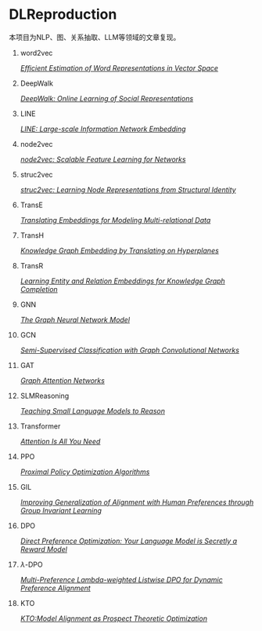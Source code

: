 # DLReproduction
本项目为NLP、图、关系抽取、LLM等领域的文章复现。
1. word2vec
   
   [*Efficient Estimation of Word Representations in Vector Space*](https://www.khoury.northeastern.edu/home/vip/teach/DMcourse/4_TF_supervised/notes_slides/1301.3781.pdf)
2. DeepWalk
   
   [*DeepWalk: Online Learning of Social Representations*](https://dl.acm.org/doi/abs/10.1145/2623330.2623732)
3. LINE
   
   [*LINE: Large-scale Information Network Embedding*](https://dl.acm.org/doi/abs/10.1145/2736277.2741093)
4. node2vec
   
   [*node2vec: Scalable Feature Learning for Networks*](https://dl.acm.org/doi/abs/10.1145/2939672.2939754)
5. struc2vec
   
   [*struc2vec: Learning Node Representations from Structural Identity*](https://dl.acm.org/doi/10.1145/3097983.3098061)
6. TransE
   
   [*Translating Embeddings for Modeling Multi-relational Data*](https://proceedings.neurips.cc/paper/2013/hash/1cecc7a77928ca8133fa24680a88d2f9-Abstract.html)
7. TransH
   
   [*Knowledge Graph Embedding by Translating on Hyperplanes*](https://ojs.aaai.org/index.php/AAAI/article/view/8870)
8. TransR
   
   [*Learning Entity and Relation Embeddings for Knowledge Graph Completion*](https://ojs.aaai.org/index.php/AAAI/article/view/9491) 

9. GNN
    
    [*The Graph Neural Network Model*](https://ieeexplore.ieee.org/document/4700287)

10. GCN
    
    [*Semi-Supervised Classification with Graph Convolutional Networks*](https://arxiv.org/abs/1609.02907)
11. GAT
    
    [*Graph Attention Networks*](https://arxiv.org/abs/1710.10903)
12. SLMReasoning
    
    [*Teaching Small Language Models to Reason*](https://aclanthology.org/2023.acl-short.151/)

13. Transformer
    
    [*Attention Is All You Need*](https://arxiv.org/abs/1706.03762)

14. PPO
    
    [*Proximal Policy Optimization Algorithms*](https://arxiv.org/abs/1707.06347)

15. GIL
    
    [*Improving Generalization of Alignment with Human Preferences through Group Invariant Learning*](https://arxiv.org/abs/2310.11971)

16. DPO
    
    [*Direct Preference Optimization: Your Language Model is Secretly a Reward Model*](https://arxiv.org/abs/2305.18290)
   
17. $\lambda$-DPO
    
    [*Multi-Preference Lambda-weighted Listwise DPO for Dynamic Preference Alignment*](https://arxiv.org/abs/2506.19780)

18. KTO
    
    [*KTO:Model Alignment as Prospect Theoretic Optimization*](https://arxiv.org/abs/2402.01306)